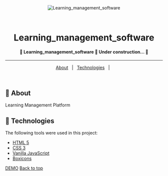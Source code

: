 <div align="center" id="top"> 
  <img src="./.github/app.gif" alt="Learning_management_software" />

&#xa0;

  <!-- <a href="https://learning_management_software.netlify.app">Demo</a> -->
</div>

<h1 align="center">Learning_management_software</h1>

<!-- Status -->

<h4 align="center">
	🚧  Learning_management_software 🚀 Under construction...  🚧
</h4>

<hr>

<p align="center">
  <a href="#dart-about">About</a> &#xa0; | &#xa0; 
  <a href="#rocket-technologies">Technologies</a> &#xa0; | &#xa0;
</p>

<br>

## :dart: About

Learning Management Platform

## :rocket: Technologies

The following tools were used in this project:

- [HTML 5](https://developer.mozilla.org/en-US/docs/Glossary/HTML5)
- [CSS 3](https://developer.mozilla.org/en-US/docs/Web/CSS)
- [Vanilla JavaScript](https://developer.mozilla.org/en-US/docs/Web/JavaScript)
- [Boxicons](https://boxicons.com/)

[DEMO](https://lmstest.netlify.app/)
<a href="#top">Back to top</a>
